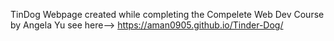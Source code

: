 TinDog Webpage created while completing the Compelete Web Dev Course by Angela Yu
see here--> https://aman0905.github.io/Tinder-Dog/ 

